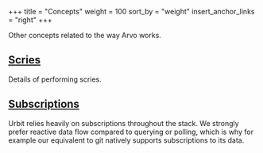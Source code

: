 +++
title = "Concepts"
weight = 100
sort_by = "weight"
insert_anchor_links = "right"
+++

Other concepts related to the way Arvo works.

## [Scries](/reference/arvo/concepts/scry)

Details of performing scries.

## [Subscriptions](/reference/arvo/concepts/subscriptions)

Urbit relies heavily on subscriptions throughout the stack. We strongly prefer reactive data flow compared to querying or polling, which is why for example our equivalent to git natively supports subscriptions to its data.
